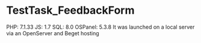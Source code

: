 # TestTask_FeedbackForm
PHP: 7.1.33
JS: 1.7
SQL: 8.0
OSPanel: 5.3.8
It was launched on a local server via an OpenServer and Beget hosting
